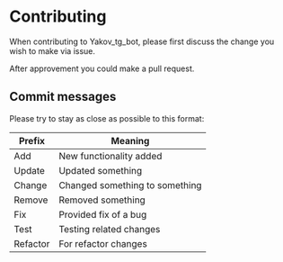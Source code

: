 # Contributing

When contributing to Yakov_tg_bot, please first discuss the change you wish to make via issue.

After approvement you could make a pull request.

## Commit messages

Please try to stay as close as possible to this format:

| Prefix   | Meaning                        |
|----------|--------------------------------|
| Add      | New functionality added        |
| Update   | Updated something              |
| Change   | Changed something to something |
| Remove   | Removed something              |
| Fix      | Provided fix of a bug          |
| Test     | Testing related changes        |
| Refactor | For refactor changes           |
